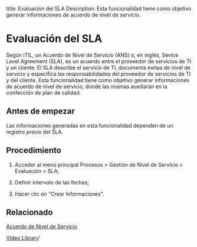 title:  Evaluación del SLA 
Description: Esta funcionalidad tiene como objetivo generar informaciones de acuerdo de nivel de servicio. 
# Evaluación del SLA

Según ITIL, un Acuerdo de Nivel de Servicio (ANS) o, en inglés, Sevice Level Agreement (SLA), es un acuerdo entre el proveedor de servicios de TI y un cliente. El SLA describe el servicio de TI, documenta metas de nivel de servicio y especifica las responsabilidades del proveedor de servicios de TI y del cliente.
Esta funcionalidad tiene como objetivo generar informaciones de acuerdo de nivel de servicio, donde las mismas auxiliarán en la confección de plan de calidad.

Antes de empezar
----------------

Las informaciones generadas en esta funcionalidad dependen de un registro previo
del SLA.

Procedimiento
-------------

1.  Acceder al menú principal Procesos \> Gestión de Nivel de Servicio \>
    Evaluación \> SLA;

2.  Definir intervalo de las fechas;

3.  Hacer clic en "Crear Informaciones".

Relacionado
-----------

[Acuerdo de Nivel de Servicio](/es-es/citsmart-platform-9/processes/service-level/use/service-level-agreement.html)

<i class='fa fa-youtube-play  fa-2x' style='color:#97ce17;vertical-align: middle;'> </i> [Video Library](https://www.youtube.com/playlist?list=PLB5qK2uzf2RMjX0O3lujZJk298ZUVu21l)'

<!-- !!! tip "About"

    <b>Product/Version:</b> CITSmart | 8.00 &nbsp;&nbsp;
    <b>Updated:</b>01/25/2021 - Larissa Lourenço

